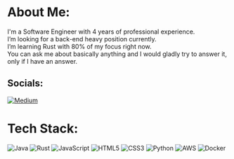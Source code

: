 # About Me:
I'm a Software Engineer with 4 years of professional experience.<br>I’m looking for a back-end heavy position currently.<br>I’m learning Rust with 80% of my focus right now.<br>You can ask me about basically anything and I would gladly try to answer it, only if I have an answer.


## Socials:
[![Medium](https://img.shields.io/badge/Medium-12100E?logo=medium&logoColor=white)](https://medium.com/@itwasneo) 

# Tech Stack:
![Java](https://img.shields.io/badge/java-%23ED8B00.svg?style=flat&logo=java&logoColor=white) ![Rust](https://img.shields.io/badge/rust-%23000000.svg?style=flat&logo=rust&logoColor=white) ![JavaScript](https://img.shields.io/badge/javascript-%23323330.svg?style=flat&logo=javascript&logoColor=%23F7DF1E) ![HTML5](https://img.shields.io/badge/html5-%23E34F26.svg?style=flat&logo=html5&logoColor=white) ![CSS3](https://img.shields.io/badge/css3-%231572B6.svg?style=flat&logo=css3&logoColor=white) ![Python](https://img.shields.io/badge/python-3670A0?style=flat&logo=python&logoColor=ffdd54) ![AWS](https://img.shields.io/badge/AWS-%23FF9900.svg?style=flat&logo=amazon-aws&logoColor=white) ![Docker](https://img.shields.io/badge/docker-%230db7ed.svg?style=flat&logo=docker&logoColor=white)
